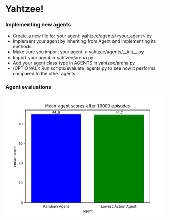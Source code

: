 # Yahtzee!

### Implementing new agents
- Create a new file for your agent: yahtzee/agents/<your_agent>.py
- Implement your agent by inheriting from Agent and implementing its methods
- Make sure you import your agent in yahtzee/agents/\_\_init\_\_.py
- Import your agent in yahtzee/arena.py
- Add your agent class type in AGENTS in yahtzee/arena.py
- (OPTIONAL): Run scripts/evaluate_agents.py to see how it performs compared to the other agents.

### Agent evaluations
![](assets/agentperformances.png)
